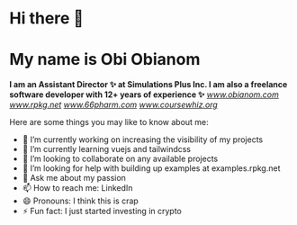 # Hi there 👋
# My name is Obi Obianom

__I am an Assistant Director ✨ at Simulations Plus Inc. I am also a freelance software developer with 12+ years of experience ✨__
_www.obianom.com_ _www.rpkg.net_ _www.66pharm.com_ _www.coursewhiz.org_

Here are some things you may like to know about me:

- 🔭 I’m currently working on increasing the visibility of my projects 
- 🌱 I’m currently learning vuejs and tailwindcss
- 👯 I’m looking to collaborate on any available projects
- 🤔 I’m looking for help with building up examples at examples.rpkg.net
- 💬 Ask me about my passion
- 📫 How to reach me: LinkedIn
- 😄 Pronouns: I think this is crap
- ⚡ Fun fact: I just started investing in crypto

